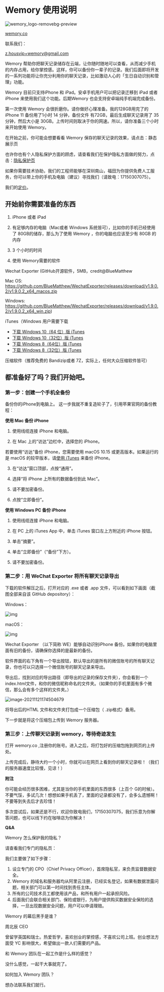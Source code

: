 # Wemory 使用说明



![wemory_logo-removebg-preview](README.assets/wemory_logo-removebg-preview-7487710.png)

[wemory.co](wemory.co)

联系我们：

z.housvip+wemory@gmail.com



Wemory 帮助你把聊天记录储存在云端，让你随时随地可以查看，从而减少手机的内存占用，给你掌控感。这样，你可以备份你一辈子的记录。我们后面即将开发的一系列功能将让你充分利用你的聊天记录，比如激动人心的「生日自动识别和管理」功能。 

Wemory 目前只支持iPhone 和 iPad。安卓手机用户可以把记录迁移到 iPad 或者iPhone 来使用我们这个功能。后期Wemory 也会支持安卓端纯手机端完成备份。

第一次使用 Wemory 会很折磨你。请你做好心理准备。我的128GB用完了的 iPhone 11 备份用了1小时 14 分钟，备份文件 有72GB，最后生成聊天记录用了 35分钟，然后大小是 30GB。上传时间则取决于你的网速。所以，请你准备三个小时来开始使用 Wemory。

在开始之前，你可能会想要看看 Wemory 保存的聊天记录的效果，请点击：静态展示页

也许你也有个人隐私保护方面的顾虑，请查看我们在保护隐私方面做的努力，点击：[隐私保护页](/privacy.md)

如果你需要技术协助，我们的工程师能够在深圳南山，福田为你提供免费人工服务，你可以带上你的手机及电脑（建议）寻找我们（请致电：17150307075）。



我们的[定价](/pricing.md)。

 

## 开始前你需要准备的东西

1. iPhone 或者 iPad

2.  有足够内存的电脑（Mac或者 Windows 系统皆可），比如你的手机已经使用了 80GB的储存，那么为了使用 Wemory ，你的电脑也应该至少有 80GB 的内存

3. 3 个小时的时间

4.  使用 Wemory需要的软件

   Wechat Exporter (GitHub开源软件，5MB，credit@BlueMatthew 
   
   Mac OS: https://github.com/BlueMatthew/WechatExporter/releases/download/v1.9.0.2/v1.9.0.2_x64_macos.zip 

   Windows: https://github.com/BlueMatthew/WechatExporter/releases/download/v1.9.0.2/v1.9.0.2_x64_win.zip)

   iTunes（Windows 用户需要下载
   
   - [下载 Windows 10（64 位）版 iTunes](https://secure-appldnld.apple.com/itunes12/001-97787-20210421-F0E5A3C2-A2C9-11EB-A40B-A128318AD179/iTunes64Setup.exe)
   - [下载 Windows 10（32位）版 iTunes](https://secure-appldnld.apple.com/itunes12/001-97791-20210421-F0E1AA9C-A2C9-11EB-8059-A028318AD179/iTunesSetup.exe)
   - [下载 Windows 8（64位）版 iTunes](https://secure-appldnld.apple.com/itunes12/001-80053-20210422-E8A3B28C-A3B2-11EB-BE07-CE1B67FC6302/iTunes64Setup.exe)
   - [下载 Windows 8（32位）版 iTunes](https://secure-appldnld.apple.com/itunes12/001-80042-20210422-E8A351F2-A3B2-11EB-9A8F-CF1B67FC6302/iTunesSetup.exe)
   
   压缩软件（推荐免费的 Bandizip或者 7Z，实际上，任何大众压缩软件皆可）

 

## 都准备好了吗？我们开始吧。

 

### 第一步：创建一个手机全备份

备份你的iPhone到电脑上。 这一步我就不重复造轮子了，引用苹果官网的备份教程：

 

**使用 Mac 备份 iPhone**

1. 使用线缆连接 iPhone 和电脑。

2. 在 Mac 上的“访达”边栏中，选择您的 iPhone。

若要使用“访达”备份 iPhone，您需要使用 macOS 10.15 或更高版本。如果运行的是 macOS 的较早版本，请[使用 iTunes](https://support.apple.com/zh-cn/guide/itunes/back-up-your-ios-device-itns3280/12.9/mac/10.14) 来备份 iPhone。

3. 在“访达”窗口顶部，点按“通用”。

4. 选择“将 iPhone 上所有的数据备份到此 Mac”。

5. 请不要加密备份。

6. 点按“立即备份”。

 

**使用 Windows PC 备份 iPhone**

1. 使用线缆连接 iPhone 和电脑。

2. 在 PC 上的 iTunes App 中，单击 iTunes 窗口左上方附近的 iPhone 按钮。

3. 单击“摘要”。

4. 单击“立即备份”（“备份”下方）。

5. 请不要加密备份。



### 第二步：用 WeChat Exporter 将所有聊天记录导出

 

下载的软件解压之后，打开对应的 .exe 或者 .app 文件，可以看到如下画面（截图全部来自该 GitHub depository）：

Windows：

![img](README.assets/68747470733a2f2f7372632e77616b696e2e6f72672f6769746875622f77786578702f73637265656e73686f74732f77696e2e706e67.png)

 

macOS：

![img](README.assets/68747470733a2f2f7372632e77616b696e2e6f72672f6769746875622f77786578702f73637265656e73686f74732f6d61632e706e67232323.png) 

Wechat Exporter （以下简称 WE）能够自动识别iPhone 备份。如果你的电脑里面有旧的备份，请确保你选择的是最新的备份。

软件界面的右下角有一个导出按钮，默认导出的是所有的微信账号的所有聊天记录，你也可以只选择一个微信账号的聊天记录来导出。

导出后，找到对应的导出路径（即导出的记录的保存文件夹），你会看到一个index.html文件，和你的微信昵称命名的文件夹。（如果你的手机里面有多个微信，那么会有多个这样的文件夹。）

 

![image-20211121174504679](README.assets/image-20211121174504679.png)



将导出后的HTML 文件和文件夹打包成一个压缩包（ .zip格式）备用。

下一步就是将这个压缩包上传到 Wemory 服务器。

 

### **第三步：上传聊天记录到 wemory，等待奇迹发生**

打开 wemory.co ,注册你的账号。进入之后，将打包好的压缩包拖到网页的上传处。

上传完成后，静待大约一个小时，你就可以在网页上看到你的聊天记录啦！（我们的服务器速度比较慢，见谅！）

 

**附注**

你可能会经历很多困难，尤其是当你的手机里面的东西很多（上百个 G的时候）。不要气馁，多试几次！想想如果手机丢了，里面的记录都没有了，会多么遗憾啊！不要等到失去后才去珍惜！

多次尝试后，如果还是不行，欢迎你致电我们，17150307075，我们乐意为你解答问题，也可以线下约在咖啡店为你解决！



**Q&A** 

Wemory 怎么保护我的隐私？

请查看我们专门的隐私页：

我们主要做了如下步骤：

1. 设立专门的 CPO（Chief Privacy Officer），首席隐私官，来负责监督数据安全。
2. Wemory 的域名和服务器均从阿里云注册，已经实名登记，如果有数据泄露问题，相关部门可以第一时间找到责任主体。
3. 所有的公司技术员工都使用该产品，和所有用户一起承担风险。
4. 后面我们会联合相关部门、保险或银行，为用户提供购买数据安全保险的选择，一旦出现数据安全问题，用户可以申请理赔。



Wemory 的幕后黑手是谁？

周北辰 CEO

曾留学英国和瑞士。热爱哲学，喜欢创业的掌控感，不喜欢公司上班。创业想法方面受 YC 影响很大，希望做出一款人们需要的产品。



和 Wemory 团队在一起工作是什么样的感觉？

没什么感觉，一起干大事就完了。



如何加入 Wemory 团队？

想办法联系我们就行。







 

 

 

 

 

 
